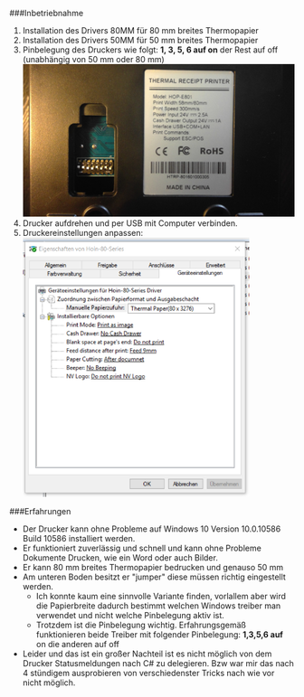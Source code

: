 ###Inbetriebnahme
1. Installation des Drivers 80MM für 80 mm breites Thermopapier
2. Installation des Drivers 50MM für 50 mm breites Thermopapier
3. Pinbelegung des Druckers wie folgt: **1, 3, 5, 6 auf on** der Rest auf off (unabhängig von 50 mm oder 80 mm)  
    <img src="Fotos/Unten.jpg" width="600" />
4. Drucker aufdrehen und per USB mit Computer verbinden.
5. Druckereinstellungen anpassen:  
    <img src="Druckereinstellungen.png" width="400" />

###Erfahrungen
+ Der Drucker kann ohne Probleme auf Windows 10 Version	10.0.10586 Build 10586 installiert werden.
+ Er funktioniert zuverlässig und schnell und kann ohne Probleme Dokumente Drucken, wie ein Word oder auch Bilder.
+ Er kann 80 mm breites Thermopapier bedrucken und genauso 50 mm
+ Am unteren Boden besitzt er "jumper" diese müssen richtig eingestellt werden.
  + Ich konnte kaum eine sinnvolle Variante finden, vorlallem aber wird die Papierbreite dadurch bestimmt welchen Windows treiber man verwendet und nicht welche Pinbelegung aktiv ist.
  + Trotzdem ist die Pinbelegung wichtig. Erfahrungsgemäß funktionieren beide Treiber mit folgender Pinbelegung: **1,3,5,6 auf** on die anderen auf off
+ Leider und das ist ein großer Nachteil ist es nicht möglich von dem Drucker Statusmeldungen nach C# zu delegieren. Bzw war mir das nach 4 stündigem ausprobieren von verschiedenster Tricks nach wie vor nicht möglich.
